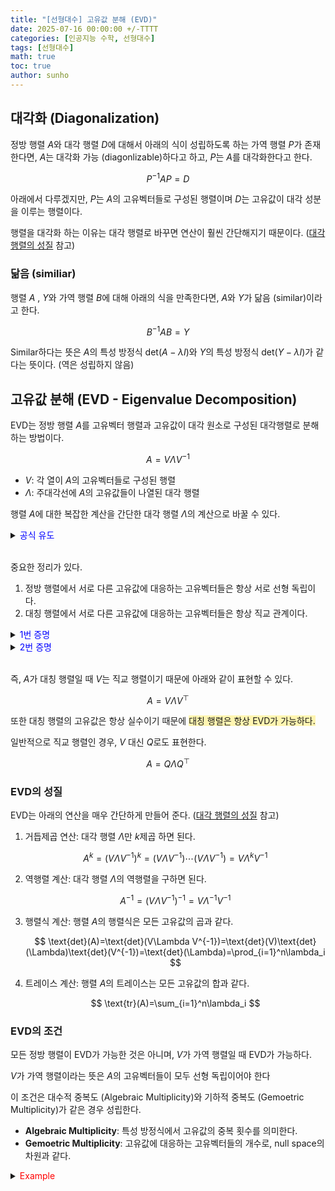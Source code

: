 ```yaml
---
title: "[선형대수] 고유값 분해 (EVD)"
date: 2025-07-16 00:00:00 +/-TTTT
categories: [인공지능 수학, 선형대수]
tags: [선형대수]
math: true
toc: true
author: sunho
---
```


## 대각화 (Diagonalization)

정방 행렬 $A$와 대각 행렬 $D$에 대해서 아래의 식이 성립하도록 하는 가역 행렬 $P$가 존재한다면, $A$는 대각화 가능 (diagonlizable)하다고 하고, $P$는 $A$를 대각화한다고 한다. 

$$
P^{-1}AP=D
$$

아래에서 다루겠지만, $P$는 $A$의 고유벡터들로 구성된 행렬이며 $D$는 고유값이 대각 성분을 이루는 행렬이다.

행렬을 대각화 하는 이유는 대각 행렬로 바꾸면 연산이 훨씬 간단해지기 때문이다. ([대각 행렬의 성질](https://suniverse77.github.io/posts/Matrix/#%EB%8C%80%EA%B0%81-%ED%96%89%EB%A0%AC%EC%9D%98-%EC%84%B1%EC%A7%88) 참고)

### 닮음 (similiar)

행렬 $A$ , $Y$와 가역 행렬 $B$에 대해 아래의 식을 만족한다면, $A$와 $Y$가 닮음 (similar)이라고 한다.

$$
B^{-1}AB=Y
$$

Similar하다는 뜻은 $A$의 특성 방정식 $\text{det}(A-\lambda I)$와 $Y$의 특성 방정식 $\text{det}(Y-\lambda I)$가 같다는 뜻이다. (역은 성립하지 않음)

## 고유값 분해 (EVD - Eigenvalue Decomposition)

EVD는 정방 행렬 $A$를 고유벡터 행렬과 고유값이 대각 원소로 구성된 대각행렬로 분해하는 방법이다.

$$
A=V\Lambda V^{-1}
$$

- $V$: 각 열이 $A$의 고유벡터들로 구성된 행렬
- $\Lambda$: 주대각선에 $A$의 고유값들이 나열된 대각 행렬

행렬 $A$에 대한 복잡한 계산을 간단한 대각 행렬 $\Lambda$의 계산으로 바꿀 수 있다.

<details>
<summary><font color='#0000FF'>공식 유도</font></summary>
<div markdown="1">

$$
A\mathbf{v}_1=\lambda_1\mathbf{v}_1~,~\cdots~,~A\mathbf{v}_n=\lambda_n\mathbf{v}_n
$$

행렬 $A$가 여러 개의 고유값과 고유벡터를 가진다면 아래와 같이 표현할 수 있다.

$$
A
\begin{bmatrix}|&|&&|\\\mathbf{v}_1&\mathbf{v}_2&\cdots&\mathbf{v}_n\\|&|&&|\end{bmatrix}=
\begin{bmatrix}|&|&&|\\\mathbf{v}_1&\mathbf{v}_2&\cdots&\mathbf{v}_n\\|&|&&|\end{bmatrix}
\begin{bmatrix}\lambda_1&0&\cdots&0\\0&\lambda_2&\cdots&0\\\vdots&\vdots&\ddots&0\\0&0&0&\lambda_n\end{bmatrix}
$$

이를 행렬로 표현하면 아래와 같다.

$$
AV=V\Lambda
$$

모든 고유벡터들이 선형 독립이라면, $V$는 역행렬이 존재하기 때문에 아래의 식이 성립한다.

$$
A=V\Lambda V^{-1}
$$

---

</div>
</details>
<br>

중요한 정리가 있다.

1. 정방 행렬에서 서로 다른 고유값에 대응하는 고유벡터들은 항상 서로 선형 독립이다.
2. 대칭 행렬에서 서로 다른 고유값에 대응하는 고유벡터들은 항상 직교 관계이다.

<details>
<summary><font color='#0000FF'>1번 증명</font></summary>
<div markdown="1">

서로 다른 고유값 $\lambda_1$ , $\lambda_2$에 대응되는 고유벡터 $\mathbf{v}_1$ , $\mathbf{v}_2$가 선형 종속이라고 가정하자.

선형 종속이기 때문에 아래와 같이 표현할 수 있고, 고유벡터는 영벡터가 아니므로 $c\neq0$이다. 

$$
\mathbf{v}_1=c\mathbf{v}_2
$$

양변에 행렬 $A$를 곱해 정리한다.

$$
A\mathbf{v}_1=A(c\mathbf{v}_2)=c(A\mathbf{v}_1)
$$

$\mathbf{v}_1=c\mathbf{v}_2$를 대입하여 정리한다.

$$
\lambda_1\mathbf{v}_1=c(\lambda_2\mathbf{v}_2)
~\to~\lambda_1(c\mathbf{v}_2)=c(\lambda_2\mathbf{v}_2)
$$

최종적으로 아래와 같이 정리된다.

$$
c(\lambda_1-\lambda_2)\mathbf{v}_2=0
$$

위 식이 성립하기 위해서는 $c=0$ 또는 $\lambda_1=\lambda_2$ 또는 $\mathbf{v}_2=\mathbf{0}$이어야 한다.

하지만 셋 다 성립할 수 없으므로, 서로 다른 고유값에 대응되는 고유벡터는 선형 독립임을 알 수 있다.

---

</div>
</details>

<details>
<summary><font color='#0000FF'>2번 증명</font></summary>
<div markdown="1">

$$
A=V\Lambda V^{-1}~~,~~A^\top=\left(V\Lambda V^{-1}\right)^\top
$$

대칭 행렬이기 때문에 $A=A^\top$이다.

$$
V\Lambda V^{-1}=\left(V\Lambda V^{-1}\right)^\top
$$

위 식을 아래와 같이 전개할 수 있다.

$$
V\Lambda V^{-1}=\left(V\Lambda V^{-1}\right)^\top
=V^{-\top}\Lambda^\top V^\top=\left(V^\top\right)^{-1}\Lambda V^\top
$$

위 식의 좌변과 우변이 같으려면 아래의 식이 성립해야 한다.

$$
V^{-1}=V^\top
$$

따라서 $V$는 직교 행렬이다.

---

$$
\lambda_1\mathbf{v}_1\cdot\mathbf{v}_2=()
$$

---

</div>
</details>
<br>

즉, $A$가 대칭 행렬일 때 $V$는 직교 행렬이기 때문에 아래와 같이 표현할 수 있다.

$$
A=V\Lambda V^\top
$$

또한 대칭 행렬의 고유값은 항상 실수이기 때문에 <span style="background-color:#fff5b1">대칭 행렬은 항상 EVD가 가능하다.</span>

일반적으로 직교 행렬인 경우, $V$ 대신 $Q$로도 표현한다.

$$
A=Q\Lambda Q^\top
$$

### EVD의 성질

EVD는 아래의 연산을 매우 간단하게 만들어 준다. ([대각 행렬의 성질](https://suniverse77.github.io/posts/Matrix/#%EB%8C%80%EA%B0%81-%ED%96%89%EB%A0%AC%EC%9D%98-%EC%84%B1%EC%A7%88) 참고)

1. 거듭제곱 연산: 대각 행렬 $\Lambda$만 $k$제곱 하면 된다.

   $$
   A^k=(V\Lambda V^{-1})^k=(V\Lambda V^{-1})\cdots(V\Lambda V^{-1})=V\Lambda^kV^{-1}
   $$

2. 역행렬 계산: 대각 행렬 $\Lambda$의 역행렬을 구하면 된다.

   $$
   A^{-1}=(V\Lambda V^{-1})^{-1}=V\Lambda^{-1}V^{-1}
   $$

3. 행렬식 계산: 행렬 $A$의 행렬식은 모든 고유값의 곱과 같다.

   $$
   \text{det}(A)=\text{det}(V\Lambda V^{-1})=\text{det}(V)\text{det}(\Lambda)\text{det}(V^{-1})=\text{det}(\Lambda)=\prod_{i=1}^n\lambda_i
   $$

4. 트레이스 계산: 행렬 $A$의 트레이스는 모든 고유값의 합과 같다.

   $$
   \text{tr}(A)=\sum_{i=1}^n\lambda_i
   $$

### EVD의 조건

모든 정방 행렬이 EVD가 가능한 것은 아니며, $V$가 가역 행렬일 때 EVD가 가능하다.

$V$가 가역 행렬이라는 뜻은 $A$의 고유벡터들이 모두 선형 독립이어야 한다

이 조건은 대수적 중복도 (Algebraic Multiplicity)와 기하적 중복도 (Gemoetric Multiplicity)가 같은 경우 성립한다.

- **Algebraic Multiplicity**: 특성 방정식에서 고유값의 중복 횟수를 의미한다.
- **Gemoetric Multiplicity**: 고유값에 대응하는 고유벡터들의 개수로,  null space의 차원과 같다.

<details>
<summary><font color='red'>Example</font></summary>
<div markdown="1">

$$
A=\begin{bmatrix}2&1\\0&2\end{bmatrix}
$$

---

$\lambda_1=\lambda_2=2$이므로, 2개의 중복 고유값을 가진다. → Algebraic Multiplicity = 2

해당 고유값에 대응하는 고유벡터는 1개다. → Gemoetric Multiplicity = 1

Algebraic Multiplicity $\not=$ Gemoetric Multiplicity이므로, $A$는 EVD가 불가능하다.

</div>
</details>
